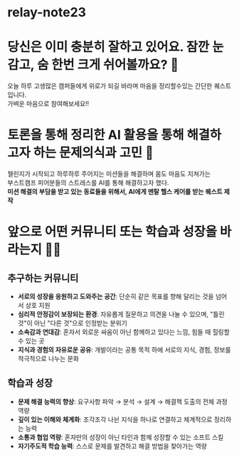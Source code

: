 # relay-note23

# 당신은 이미 충분히 잘하고 있어요. 잠깐 눈 감고, 숨 한번 크게 쉬어볼까요? 🌿
오늘 하루 고생많은 캠퍼들에게 위로가 되길 바라며 마음을 정리할수있는 간단한 퀘스트입니다.  
가벼운 마음으로 참여해보세요!! 
# 토론을 통해 정리한 AI 활용을 통해 해결하고자 하는 문제의식과 고민 🤔
챌린지가 시작되고 하루하루 주어지는 미션들을 해결하며 몸도 마음도 지쳐가는   
부스트캠프 피어분들의 스트레스를 AI를 통해 해결하고자 했다.  
**미션 해결의 부담을 받고 있는 동료들을 위해서, AI에게 멘탈 헬스 케어를 받는 퀘스트 제작**

# 앞으로 어떤 커뮤니티 또는 학습과 성장을 바라는지 🤞🏻
## **추구하는 커뮤니티**

  - **서로의 성장을 응원하고 도와주는 공간**: 단순히 같은 목표를 향해 달리는 것을 넘어서 상호 지원
  - **심리적 안정감이 보장되는 환경**: 자유롭게 질문하고 의견을 나눌 수 있으며, "틀린 것"이 아닌 "다른 것"으로 인정받는 분위기
  - **소속감과 연대감**: 혼자서 외로운 싸움이 아닌 함께하고 있다는 느낌, 힘들 때 힐링할 수 있는 곳
  - **지식과 경험의 자유로운 공유**: 개발이라는 공통 목적 하에 서로의 지식, 경험, 정보를 적극적으로 나누는 문화
## **학습과 성장**
  - **문제 해결 능력의 향상**: 요구사항 파악 → 분석 → 설계 → 해결책 도출의 전체 과정 역량
  - **깊이 있는 이해와 체계화**: 조각조각 나뉜 지식을 하나로 연결하고 체계적으로 정리하는 능력
  - **소통과 협업 역량**: 혼자만의 성장이 아닌 타인과 함께 성장할 수 있는 소프트 스킬
  - **자기주도적 학습 능력**: 스스로 문제를 발견하고 해결 방법을 찾아가는 역량
